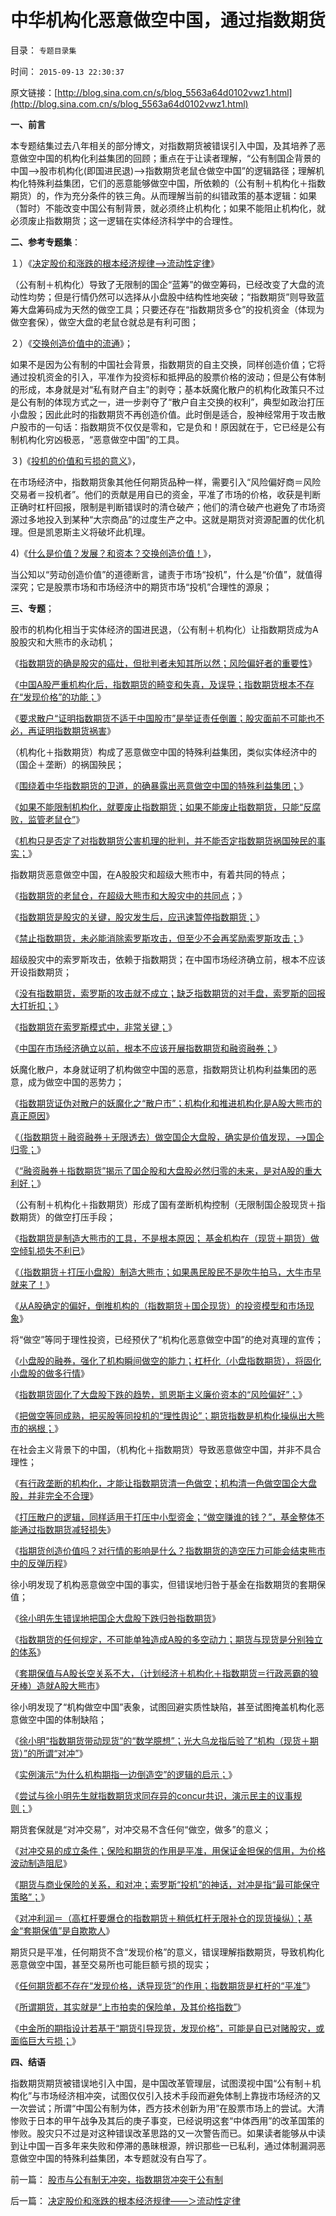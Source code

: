 # 中华机构化恶意做空中国，通过指数期货

目录： `专题目录集` 

时间： `2015-09-13 22:30:37` 

原文链接：[http://blog.sina.com.cn/s/blog_5563a64d0102vwz1.html](http://blog.sina.com.cn/s/blog_5563a64d0102vwz1.html)

**一、前言**



本专题结集过去八年相关的部分博文，对指数期货被错误引入中国，及其培养了恶意做空中国的机构化利益集团的回顾；重点在于让读者理解，“公有制国企背景的中国——>股市机构化(即国进民退)——>指数期货老鼠仓做空中国”的逻辑路径；理解机构化特殊利益集团，它们的恶意能够做空中国，所依赖的（公有制＋机构化＋指数期货）的，作为充分条件的铁三角。从而理解当前的纠错政策的基本逻辑：如果（暂时）不能改变中国公有制背景，就必须终止机构化；如果不能阻止机构化，就必须废止指数期货；这一逻辑在实体经济科学中的合理性。

**二、参考专题集**：

１）《[决定股价和涨跌的根本经济规律——>流动性定律](../../../2015/7/29/决定股价和涨跌的根本经济规律——＞流动性定律.md)》

（公有制＋机构化）导致了无限制的国企“蓝筹”的做空筹码，已经改变了大盘的流动性均势；但是行情仍然可以选择从小盘股中结构性地突破；“指数期货”则导致蓝筹大盘筹码成为天然的做空工具；只要还存在“指数期货多仓”的投机资金（体现为做空套保），做空大盘的老鼠仓就总是有利可图；

２）《[交换创造价值中的流通](../../../2011/3/19/交换创造价值中的流通.md)》；

如果不是因为公有制的中国社会背景，指数期货的自主交换，同样创造价值；它将通过投机资金的引入，平准作为投资标和抵押品的股票价格的波动；但是公有体制的形成，本身就是对“私有财产自主”的剥夺；基本妖魔化散户的机构化政策只不过是公有制的体现方式之一，进一步剥夺了“散户自主交换的权利”，典型如政治打压小盘股；因此此时的指数期货不再创造价值。此时倒是适合，股神经常用于攻击散户股市的一句话：指数期货不仅仅是零和，它是负和！原因就在于，它已经是公有制机构化穷凶极恶，“恶意做空中国”的工具。

３)《[投机的价值和亏损的意义](../../../2011/3/12/投机的价值和亏损的意义.md)》，

在市场经济中，指数期货象其他任何期货品种一样，需要引入“风险偏好商＝风险交易者＝投机者”。他们的贡献是用自已的资金，平准了市场的价格，收获是判断正确时杠杆回报，限制是判断错误时的清仓破产；他们的清仓破产也避免了市场资源过多地投入到某种“大宗商品”的过度生产之中。这就是期货对资源配置的优化机理。但是凯恩斯主义将破坏此机理。

4)《[什么是价值？发展？和资本？交换创造价值！](../../../2011/2/6/什么是价值？发展？和资本？交换创造价值！.md)》，

当公知以“劳动创造价值”的道德断言，谴责于市场“投机”，什么是“价值”，就值得深究；它是股票市场和市场经济中的期货市场“投机”合理性的源泉；

**三、专题**；

股市的机构化相当于实体经济的国进民退，（公有制＋机构化）让指数期货成为A股股灾和大熊市的永动机；

《[指数期货的确是股灾的癌灶，但批判者未知其所以然；风险偏好者的重要性](../../../2015/9/1/指数期货的确是股灾的癌灶，但批判者隔靴搔痒.md)》

《[中国A股严重机构化后，指数期货的畸变和失真，及误导；指数期货根本不存在“发现价格”的功能；](../../../2015/8/31/中国A股严重机构化后，指数期货的畸变和失真，及误导；.md)》

《[要求散户“证明指数期货不适于中国股市”是举证责任倒置；股灾面前不可能也不必，再证明指数期货祸害](../../../2015/7/18/为什么不可能监管指数期货，不可能“严惩恶意做空”？.md)》

（机构化＋指数期货）构成了恶意做空中国的特殊利益集团，类似实体经济中的（国企＋垄断）的祸国殃民；

《[围绕着中华指数期货的卫道，的确暴露出恶意做空中国的特殊利益集团；](../../../2015/9/10/指数期货暴露了那些恶意做空中国的特殊利益集团.md)》

《[如果不能限制机构化，就要废止指数期货；如果不能废止指数期货，只能“反腐败，监管老鼠仓”](../../../2015/9/5/如果不能限制机构化，就要废止指数期货；.md)》

《[机构只是否定了对指数期货公害机理的批判，并不能否定指数期货祸国殃民的事实；](../../../2015/9/2/机构化是指数期货老鼠仓有效打压股市的充分条件.md)》

指数期货恶意做空中国，在A股股灾和超级大熊市中，有着共同的特点；

《[指数期货的老鼠仓，在超级大熊市和大股灾中的共同点](../../../2015/7/17/指数期货的老鼠仓，在超级大熊市和大股灾中的共同点；.md)；》

《[指数期货是股灾的关键，股灾发生后，应迅速暂停指数期货；](../../../2015/7/15/国家提前去杠杆没错，救市方式还有可改进之处；.md)》

《[禁止指数期货，未必能消除索罗斯攻击，但至少不会再奖励索罗斯攻击；](../../../2015/7/12/索罗斯攻击模式的必要条件，禁止指数期货，可阻断攻击.md)》

超级股灾中的索罗斯攻击，依赖于指数期货；在中国市场经济确立前，根本不应该开设指数期货；

《[没有指数期货，索罗斯的攻击就不成立；缺乏指数期货的对手盘，索罗斯的回报大打折扣；](../../../2015/7/11/没有指数期货，索罗斯模式的攻击就不成立；.md)》

《[指数期货在索罗斯模式中，非常关键；](../../../2015/7/8/指数期货在索罗斯模式中，非常关键；.md)》

《[中国在市场经济确立以前，根本不应该开展指数期货和融资融券；](../../../2015/7/7/股灾是证监会“杠杆化＝金融创新”的改革结果.md)》

妖魔化散户，本身就证明了机构做空中国的恶意，指数期货让机构利益集团的恶意，成为做空中国的恶势力；

《[指数期货证伪对散户的妖魔化之“散户市”；机构化和推进机构化是A股大熊市的真正原因](../../../2012/11/27/指数期货证伪了对散户的妖魔化之“散户市”.md)》

《[（指数期货＋融资融券＋无限透去）做空国企大盘股，确实是价值发现，——>国企归零；](../../../2014/3/20/有中国特色的蓝筹股的大熊市，是市场经济对散户的真诚保护.md)》

《[“融资融券＋指数期货”揭示了国企股和大盘股必然归零的未来，是对A股的重大利好；](../../../2014/3/19/上交所的融券无限透支，几乎没有风险.md)》

（公有制＋机构化＋指数期货）形成了国有垄断机构控制（无限制国企股现货＋指数期货）的做空打压手段；

《[指数期货是制造大熊市的工具，不是根本原因；
基金机构在（现货＋期货）做空倾轧损失不利已](../../../2012/10/15/基金在“现货＋期货”中的倾轧，证监会对大熊市负主要责任.md)》

《[（指数期货＋打压小盘股）制造大熊市；如果愚民股民不是吹牛拍马，大牛市早就来了！](../../../2012/8/28/损人不利已的愚暴贱民.md)》

《[从A股确定的偏好，倒推机构的（指数期货＋国企现货）的投资模型和市场现象](../../../2014/3/25/从A股确定的偏好，倒推机构的投资模型和市场现象.md)》

将“做空”等同于理性投资，已经预伏了“机构化恶意做空中国”的绝对真理的宣传；

《[小盘股的融券，强化了机构瞬间做空的能力；杠杆化（小盘指数期货），将固化小盘股的做多行情](../../../2013/7/25/机构市强烈的羊群效应和小盘股融券及杠杆化的后果.md)》

《[指数期货固化了大盘股下跌的趋势，凯恩斯主义廉价资本的“风险偏好”；](../../../2013/7/24/凯恩斯主义的大牛市和大萧条，大混蛋和大笨蛋.md)》

《[把做空等同成熟，把买股等同投机的“理性舆论”；期货指数是机构化操纵出大熊市的祸根；](../../../2012/3/29/期货指数是机构化操纵出大熊市的祸根；.md)》

在社会主义背景下的中国，（机构化＋指数期货）导致恶意做空中国，并非不具合理性；

《[有行政垄断的机构化，才能让指数期货清一色做空；机构清一色做空国企大盘股，并非完全不合理](../../../2013/6/20/只有行政垄断的机构化，指数期货才能清一色做空；.md)》

《[打压散户的逻辑，同样适用于打压中小型资金；“做空赚谁的钱？”，基金整体不能通过指数期货减轻损失](../../../2012/10/27/郭主席要把A股变成单一垄断的大基金？.md)》

《[指期货创造价值吗？对行情的影响是什么？指数期货的造空压力可能会结束熊市中的反弹历程](../../../2010/4/14/指数期货创造价值吗？对行情的影响是什么？.md)》

徐小明发现了机构恶意做空中国的事实，但错误地归咎于基金在指数期货的套期保值；

《[徐小明先生错误地把国企大盘股下跌归咎指数期货](../../../2013/7/2/徐小明先生错误地把国企大盘股下跌归咎指数期货；.md)》

《[指数期货的任何规定，不可能单独造成A股的多空动力；期货与现货是分别独立的体系](../../../2013/6/24/指数期货的任何规定，不可能单独造成A股的多空动力；.md)》

《[套期保值与A股长空关系不大，（计划经济＋机构化＋指数期货＝行政恶霸的狼牙棒）造就A股大熊市](../../../2013/7/9/接近真相的徐小明先生仍存的误区.md)》

徐小明发现了“机构做空中国”表象，试图回避实质性缺陷，甚至试图掩盖机构化恶意做空中国的体制缺陷；

《[徐小明“指数期货带动现货”的“数学臆想”；光大乌龙指后验了“机构（现货＋期货）”的所谓“对冲”](../../../2014/2/19/光大乌龙指事件，深入暴露的一系列公开的秘密.md)》

《[实例演示“为什么机构期指一边倒造空”的逻辑的启示；](../../../2014/1/27/实例演示“为什么机构期指一边倒造空”的逻辑的启示.md)》

《[尝试与徐小明先生就指数期货求同存异的concur共识，演示民主的议事规则；](../../../2013/7/26/尝试与徐小明先生concur共识，演示民主的议事规则.md)》

期货套保就是“对冲交易”，对冲交易不含任何“做空，做多”的意义；

《[对冲交易的成立条件；保险和期货的作用是平准，用保证金担保的信用，为价格波动制造阻尼](../../../2014/3/7/对冲交易的成立条件和获利条件，苍蝇不叮无缝的蛋.md)》

《[期货与商业保险的关系，和对冲；索罗斯“投机”的神话，对冲是指“最可能保守策略”；](../../../2014/3/6/什么是期货？期货与商业保险的关系，和对冲；.md)》

《[对冲利润＝（高杠杆要爆仓的指数期货＋稍低杠杆无限补仓的现货操纵）；基金“套期保值”是自欺欺人](../../../2014/3/4/光大乌龙指之“对冲利润”来自何方？.md)》

期货只是平准，任何期货不含“发现价格”的意义，错误理解指数期货，导致机构化恶意做空中国，甚至交易所也可能巨额亏损的现实；

《[任何期货都不存在“发现价格，诱导现货”的作用；指数期货是杠杆的“平准”](../../../2015/9/12/“指数期货发现价格”是谎言千遍的子虚乌有；.md)》

《[所谓期货，其实就是“上市拍卖的保险单，及其价格指数”](../../../2014/3/4/乌克兰局势，人民币升值之期货，对冲，高杠杆；.md)》

《[中金所的期指设计若基于“期货引导现货，发现价格”，可能是自已对赌股灾，或面临巨大亏损；](../../../2015/9/11/中金所的期指设计，可能存在规则漏洞，或致千万亿损失；.md)》

**四、结语**

指数期货期货被错误地引入中国，是中国改革管理层，试图漠视中国“公有制＋机构化”与市场经济相冲突，试图仅仅引入技术手段而避免体制上靠拢市场经济的又一次尝试；所谓“中国公有制为体，西方技术创新为用”在股票市场上的尝试。大清惨败于日本的甲午战争及其后的庚子事变，已经说明这套“中体西用”的改革国策的惨败。股灾只不过是对这种错误改革思路的又一次警告而已。如果读者能够从中读到让中国一百多年来失败和停滞的愚昧根源，辨识那些一已私利，通过体制漏洞恶意做空中国的特殊利益集团，本专题就没有白写了。

前一篇： [股市与公有制无冲突，指数期货冲突于公有制](../../../2015/11/29/股市与公有制无冲突，指数期货冲突于公有制.md)

后一篇： [决定股价和涨跌的根本经济规律——＞流动性定律](../../../2015/7/29/决定股价和涨跌的根本经济规律——＞流动性定律.md)

